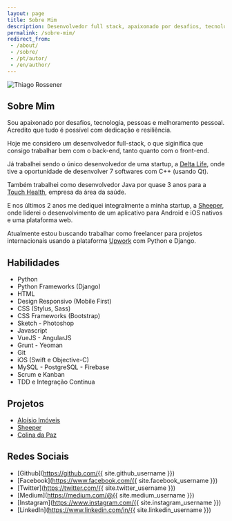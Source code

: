```yaml
---
layout: page
title: Sobre Mim
description: Desenvolvedor full stack, apaixonado por desafios, tecnologia, pessoas e melhoramento pessoal.
permalink: /sobre-mim/
redirect_from:
 - /about/
 - /sobre/
 - /pt/autor/
 - /en/author/
---
```


<img itemprop="image" class="img-rounded" src="https://res.cloudinary.com/dm7h7e8xj/image/upload/c_scale,w_200/v1501180993/perfil-blog_vtt5a8.jpg" alt="Thiago Rossener">

## Sobre Mim

Sou apaixonado por desafios, tecnologia, pessoas e melhoramento pessoal.
Acredito que tudo é possível com dedicação e resiliência.

Hoje me considero um desenvolvedor full-stack, o que siginifica que consigo trabalhar bem
com o back-end, tanto quanto com o front-end.

Já trabalhei sendo o único desenvolvedor de uma startup, a [Delta Life](http://www.deltalife.com.br/),
onde tive a oportunidade de desenvolver 7 softwares com C++ (usando Qt).

Também trabalhei como desenvolvedor Java por quase 3 anos para a [Touch Health](http://touchhealth.com.br/),
empresa da área da saúde.

E nos últimos 2 anos me dediquei integralmente a minha startup, a [Sheeper](http://www.sheeper.com/), 
onde liderei o desenvolvimento de um aplicativo para Android e iOS nativos e uma plataforma web.

Atualmente estou buscando trabalhar como freelancer para projetos internacionais usando
a plataforma [Upwork](https://www.upwork.com/freelancers/~013ee7d0843e070699?viewMode=1) com Python e Django.

## Habilidades

<ul class="skill-list">
  <li>Python</li>
  <li>Python Frameworks (Django)</li>
  <li>HTML</li>
  <li>Design Responsivo (Mobile First)</li>
  <li>CSS (Stylus, Sass)</li>
  <li>CSS Frameworks (Bootstrap)</li>
  <li>Sketch - Photoshop</li>
  <li>Javascript</li>
  <li>VueJS - AngularJS</li>
  <li>Grunt - Yeoman</li>
  <li>Git</li>
  <li>iOS (Swift e Objective-C)</li>
  <li>MySQL - PostgreSQL - Firebase</li>
  <li>Scrum e Kanban</li>
  <li>TDD e Integração Contínua</li>
</ul>

## Projetos

<ul>
  <li><a href="http://www.aloisioimoveis.com.br/">Aloísio Imóveis</a></li>
  <li><a href="http://www.sheeper.com/">Sheeper</a></li>
  <li><a href="http://www.colinadapaz.com.br/">Colina da Paz</a></li>
</ul>

## Redes Sociais

- [Github](https://github.com/{{ site.github_username }})
- [Facebook](https://www.facebook.com/{{ site.facebook_username }})
- [Twitter](https://twitter.com/{{ site.twitter_username }})
- [Medium](https://medium.com/@{{ site.medium_username }})
- [Instagram](https://www.instagram.com/{{ site.instagram_username }})
- [LinkedIn](https://www.linkedin.com/in/{{ site.linkedin_username }})
